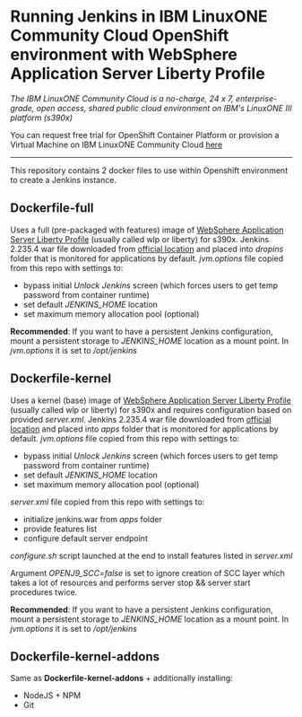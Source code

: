 # Running Jenkins in IBM LinuxONE Community Cloud OpenShift environment with WebSphere Application Server Liberty Profile
_The IBM LinuxONE Community Cloud is a no-charge, 24 x 7, enterprise-grade, open access, shared public cloud environment on IBM's LinuxONE III platform (s390x)_

You can request free trial for OpenShift Container Platform or provision a Virtual Machine on IBM LinuxONE Community Cloud [here](https://developer.ibm.com/components/ibm-linuxone/gettingstarted/)

---

This repository contains 2 docker files to use within Openshift environment to create a Jenkins instance.

## Dockerfile-full

Uses a full (pre-packaged with features) image of [WebSphere Application Server Liberty Profile](https://hub.docker.com/r/s390x/websphere-liberty) (usually called wlp or liberty) for s390x. Jenkins 2.235.4 war file downloaded from [official location](https://www.jenkins.io/download/) and placed into _dropins_ folder that is monitored for applications by default.
_jvm.options_ file copied from this repo with settings to:
* bypass initial _Unlock Jenkins_ screen (which forces users to get temp password from container runtime)
* set default _JENKINS_HOME_ location
* set maximum memory allocation pool (optional)

**Recommended**: If you want to have a persistent Jenkins configuration, mount a persistent storage to _JENKINS_HOME_ location as a mount point. In _jvm.options_ it is set to _/opt/jenkins_ 


## Dockerfile-kernel

Uses a kernel (base) image of [WebSphere Application Server Liberty Profile](https://hub.docker.com/r/s390x/websphere-liberty) (usually called wlp or liberty) for s390x and requires configuration based on provided _server.xml_. Jenkins 2.235.4 war file downloaded from [official location](https://www.jenkins.io/download/) and placed into _apps_ folder that is monitored for applications by default.
_jvm.options_ file copied from this repo with settings to:
* bypass initial _Unlock Jenkins_ screen (which forces users to get temp password from container runtime)
* set default _JENKINS_HOME_ location
* set maximum memory allocation pool (optional)

_server.xml_ file copied from this repo with settings to:
* initialize jenkins.war from _apps_ folder
* provide features list
* configure default server endpoint

_configure.sh_ script launched at the end to install features listed in _server.xml_

Argument _OPENJ9_SCC=false_ is set to ignore creation of SCC layer which takes a lot of resources and performs server stop && server start procedures twice.

**Recommended**: If you want to have a persistent Jenkins configuration, mount a persistent storage to _JENKINS_HOME_ location as a mount point. In _jvm.options_ it is set to _/opt/jenkins_  


## Dockerfile-kernel-addons

Same as **Dockerfile-kernel-addons** + additionally installing:
* NodeJS + NPM
* Git
